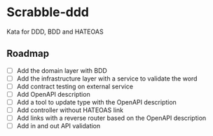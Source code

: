 # Scrabble-ddd

Kata for DDD, BDD and HATEOAS

## Roadmap

- [ ] Add the domain layer with BDD
- [ ] Add the infrastructure layer with a service to validate the word
- [ ] Add contract testing on external service
- [ ] Add OpenAPI description
- [ ] Add a tool to update type with the OpenAPI description
- [ ] Add controller without HATEOAS link
- [ ] Add links with a reverse router based on the OpenAPI description
- [ ] Add in and out API validation